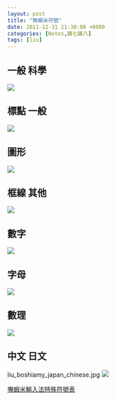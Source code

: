 ```yaml
---
layout: post
title: "無蝦米符號"
date: 2011-12-31 21:30:00 +0800
categories: [Notes,雜七雜八]
tags: [liu]
---
```


## 一般 科學
![](/assets/img/post/liu-symbol.gif)

## 標點 一般
![](/assets/img/post/liu_boshiamy_punctuation.jpg)

## 圖形
![](/assets/img/post/liu_boshiamy_pic.jpg)

## 框線 其他
![](/assets/img/post/liu_boshiamy_line.jpg)

## 數字
![](/assets/img/post/liu_boshiamy_numbers.jpg)

## 字母
![](/assets/img/post/liu_boshiamy_alphabet.jpg)

## 數理
![](/assets/img/post/liu_boshiamy_math.jpg)

## 中文 日文
liu_boshiamy_japan_chinese.jpg
![](/assets/img/post/liu_boshiamy_japan_chinese.jpg)

[嘸蝦米輸入法特殊符號表](https://hans543.com/嘸蝦米輸入法特殊符號表/)